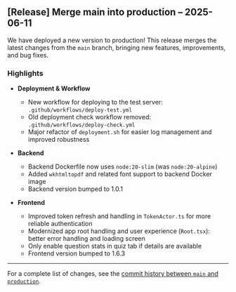 ## [Release] Merge main into production – 2025-06-11

We have deployed a new version to production! This release merges the latest changes from the `main` branch, bringing new features, improvements, and bug fixes.

### Highlights

- **Deployment & Workflow**
  - New workflow for deploying to the test server: `.github/workflows/deploy-test.yml`
  - Old deployment check workflow removed: `.github/workflows/deploy-check.yml`
  - Major refactor of `deployment.sh` for easier log management and improved robustness

- **Backend**
  - Backend Dockerfile now uses `node:20-slim` (was `node:20-alpine`)
  - Added `wkhtmltopdf` and related font support to backend Docker image
  - Backend version bumped to 1.0.1

- **Frontend**
  - Improved token refresh and handling in `TokenActor.ts` for more reliable authentication
  - Modernized app root handling and user experience (`Root.tsx`): better error handling and loading screen
  - Only enable question stats in quiz tab if details are available
  - Frontend version bumped to 1.6.3

---

For a complete list of changes, see the [commit history between `main` and `production`](https://github.com/ecomod-code/recapp/pull/93).
